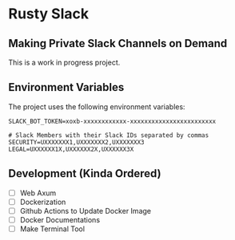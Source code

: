 # Rusty Slack 
## Making Private Slack Channels on Demand

This is a work in progress project.

## Environment Variables

The project uses the following environment variables:

```
SLACK_BOT_TOKEN=xoxb-xxxxxxxxxxxx-xxxxxxxxxxxxxxxxxxxxxxxx

# Slack Members with their Slack IDs separated by commas
SECURITY=UXXXXXXX1,UXXXXXXX2,UXXXXXXX3
LEGAL=UXXXXXX1X,UXXXXXX2X,UXXXXXX3X
```

## Development (Kinda Ordered)
- [ ] Web Axum
- [ ] Dockerization
- [ ] Github Actions to Update Docker Image
- [ ] Docker Documentations
- [ ] Make Terminal Tool
